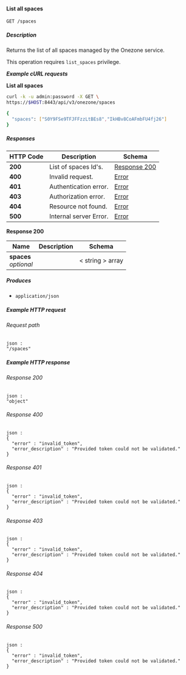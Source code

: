 
<a name="get_spaces"></a>
#### List all spaces
```
GET /spaces
```


##### Description
Returns the list of all spaces managed by the Onezone service.

This operation requires `list_spaces` privilege.

***Example cURL requests***

**List all spaces**
```bash
curl -k -u admin:password -X GET \
https://$HOST:8443/api/v3/onezone/spaces

{
  "spaces": ["S0Y9FSe9TFJFFzzLtBEs8","IkHBv8CoAFmbFU4fj26"]
}
```


##### Responses

|HTTP Code|Description|Schema|
|---|---|---|
|**200**|List of spaces Id's.|[Response 200](#get_spaces-response-200)|
|**400**|Invalid request.|[Error](../definitions/Error.md#error)|
|**401**|Authentication error.|[Error](../definitions/Error.md#error)|
|**403**|Authorization error.|[Error](../definitions/Error.md#error)|
|**404**|Resource not found.|[Error](../definitions/Error.md#error)|
|**500**|Internal server Error.|[Error](../definitions/Error.md#error)|

<a name="get_spaces-response-200"></a>
**Response 200**

|Name|Description|Schema|
|---|---|---|
|**spaces**  <br>*optional*||< string > array|


##### Produces

* `application/json`


##### Example HTTP request

###### Request path
```
json :
"/spaces"
```


##### Example HTTP response

###### Response 200
```
json :
"object"
```


###### Response 400
```
json :
{
  "error" : "invalid_token",
  "error_description" : "Provided token could not be validated."
}
```


###### Response 401
```
json :
{
  "error" : "invalid_token",
  "error_description" : "Provided token could not be validated."
}
```


###### Response 403
```
json :
{
  "error" : "invalid_token",
  "error_description" : "Provided token could not be validated."
}
```


###### Response 404
```
json :
{
  "error" : "invalid_token",
  "error_description" : "Provided token could not be validated."
}
```


###### Response 500
```
json :
{
  "error" : "invalid_token",
  "error_description" : "Provided token could not be validated."
}
```



